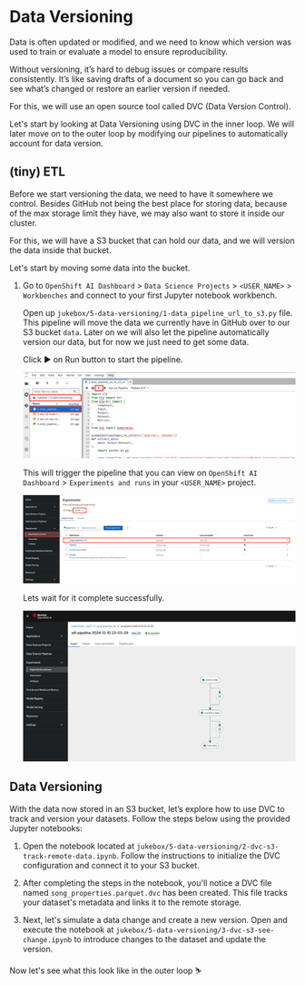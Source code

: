 # Data Versioning

Data is often updated or modified, and we need to know which version was used to train or evaluate a model to ensure reproducibility. 

Without versioning, it’s hard to debug issues or compare results consistently. It’s like saving drafts of a document so you can go back and see what’s changed or restore an earlier version if needed.

For this, we will use an open source tool called DVC (Data Version Control).

Let's start by looking at Data Versioning using DVC in the inner loop. We will later move on to the outer loop by modifying our pipelines to automatically account for data version.

## (tiny) ETL

Before we start versioning the data, we need to have it somewhere we control. Besides GitHub not being the best place for storing data, because of the max storage limit they have, we may also want to store it inside our cluster.

For this, we will have a S3 bucket that can hold our data, and we will version the data inside that bucket.

Let's start by moving some data into the bucket.

1. Go to `OpenShift AI Dashboard` >  `Data Science Projects` > `<USER_NAME>` > `Workbenches` and connect to your first Jupyter notebook workbench.

    Open up `jukebox/5-data-versioning/1-data_pipeline_url_to_s3.py` file. This pipeline will move the data we currently have in GitHub over to our S3 bucket `data`. Later on we will also let the pipeline automatically version our data, but for now we just need to get some data.

    Click ▶️ on Run button to start the pipeline.

    ![data-pipeline.png](./images/data-pipeline.png)

    This will trigger the pipeline that you can view on `OpenShift AI Dashboard` > `Experiments and runs` in your `<USER_NAME>` project.

    ![etl-pipeline.png](./images/etl-pipeline.png)

    Lets wait for it complete successfully.

    ![ett-pipeline-2.png](./images/etl-pipeline-2.png)


## Data Versioning

With the data now stored in an S3 bucket, let’s explore how to use DVC to track and version your datasets. Follow the steps below using the provided Jupyter notebooks:

1. Open the notebook located at `jukebox/5-data-versioning/2-dvc-s3-track-remote-data.ipynb`. Follow the instructions to initialize the DVC configuration and connect it to your S3 bucket.

2. After completing the steps in the notebook, you'll notice a DVC file named `song_properties.parquet.dvc` has been created. This file tracks your dataset's metadata and links it to the remote storage.

3. Next, let's simulate a data change and create a new version. Open and execute the notebook at `jukebox/5-data-versioning/3-dvc-s3-see-change.ipynb` to introduce changes to the dataset and update the version.

Now let's see what this look like in the outer loop ⛷️
